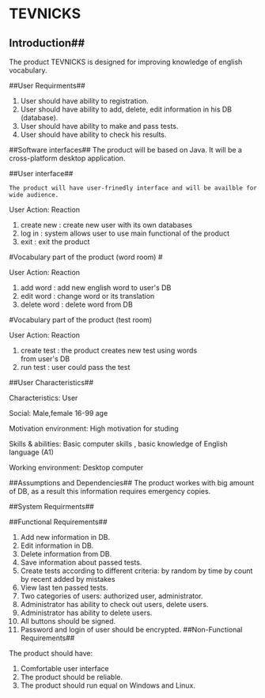 # TEVNICKS
## Introduction##

The product TEVNICKS is designed for improving knowledge of english vocabulary.

##User Requirments##

 1. User should have ability to registration.
 2. User should have ability to add, delete, edit information
   in his DB (database).
 3. User should have ability to make and pass tests.
 4. User should have ability to check his results.



##Software interfaces##
	The product will be based on Java. It will be a cross-platform desktop application.

##User interface##

	The product will have user-frinedly interface and will be availble for wide audience.


User Action:      Reaction									   

1. create new :	  create new user with its own databases       
2. log in 	:     system allows user to use main functional of 
			      the product                         
3. exit	    :     exit the product	                        


#Vocabulary part of the product (word room) #

User Action:        Reaction  

1. add word    :	 add new english word to user's DB           
2. edit word   :     change word or its translation              
3. delete word :     delete word from DB             




#Vocabulary part of the product (test room)   

User Action:        Reaction   

1. create test :	  the product creates new test using words   
				   	  from user's DB                                
2. run test    :      user could pass the test                    



##User Characteristics##

 Characteristics:	 User    

 Social:		     Male,female 16-99 age  
	                                
 Motivation environment: High motivation for studing                
       				                            
 Skills & abilities: Basic computer skills , basic knowledge of English language (A1)                          
		
 Working environment: Desktop computer                             
                                              



##Assumptions and Dependencies##
The product workes with big amount of DB, as a result this information requires emergency copies.

##System Requirments##

##Functional Requirements##


1. Add new information in DB.
2. Edit information in DB.
3. Delete information from DB.
4. Save information about passed tests.
5. Create tests according to different criteria:
   by random
   by time
   by count
   by recent added
   by mistakes
6. View last ten passed tests.
7. Two categories of users: authorized user, administrator.
8. Administrator has ability to check out users, delete users.
9. Administrator has ability to delete users.
10. All buttons should be signed.
11. Password and login of user should be encrypted.
##Non-Functional Requirements##

The product should have:

1. Comfortable user interface
2. The product should be reliable.
3. The product should run equal on Windows and Linux.